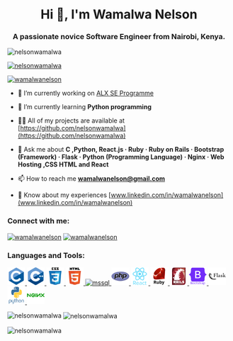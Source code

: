 <h1 align="center">Hi 👋, I'm Wamalwa Nelson</h1>
<h3 align="center">A passionate novice Software Engineer from Nairobi, Kenya.</h3>

<p align="left"> <img src="https://komarev.com/ghpvc/?username=nelsonwamalwa&label=Profile%20views&color=0e75b6&style=flat" alt="nelsonwamalwa" /> </p>

<p align="left"> <a href="https://github.com/ryo-ma/github-profile-trophy"><img src="https://github-profile-trophy.vercel.app/?username=nelsonwamalwa" alt="nelsonwamalwa" /></a> </p>

<p align="left"> <a href="https://twitter.com/wamalwanelson" target="blank"><img src="https://img.shields.io/twitter/follow/wamalwanelson?logo=twitter&style=for-the-badge" alt="wamalwanelson" /></a> </p>

- 🔭 I’m currently working on [ALX SE Programme](https://www.alxafrica.com/)

- 🌱 I’m currently learning **Python programming**

- 👨‍💻 All of my projects are available at [https://github.com/nelsonwamalwa](https://github.com/nelsonwamalwa)

- 💬 Ask me about **C ,Python, React.js · Ruby · Ruby on Rails · Bootstrap (Framework) · Flask · Python (Programming Language) · Nginx · Web Hosting ,CSS HTML and React**

- 📫 How to reach me **wamalwanelson@gmail.com**

- 📄 Know about my experiences [www.linkedin.com/in/wamalwanelson](www.linkedin.com/in/wamalwanelson)

<h3 align="left">Connect with me:</h3>
<p align="left">
<a href="https://twitter.com/wamalwanelson" target="blank"><img align="center" src="https://raw.githubusercontent.com/rahuldkjain/github-profile-readme-generator/master/src/images/icons/Social/twitter.svg" alt="wamalwanelson" height="30" width="40" /></a>
<a href="https://linkedin.com/in/wamalwanelson" target="blank"><img align="center" src="https://raw.githubusercontent.com/rahuldkjain/github-profile-readme-generator/master/src/images/icons/Social/linked-in-alt.svg" alt="wamalwanelson" height="30" width="40" /></a>
</p>

<h3 align="left">Languages and Tools:</h3>
<p align="left">
  <a href="https://www.cprogramming.com/" target="_blank" rel="noreferrer">
    <img src="https://raw.githubusercontent.com/devicons/devicon/master/icons/c/c-original.svg" alt="c" width="40" height="40"/>
  </a>
  <a href="https://www.w3schools.com/cpp/" target="_blank" rel="noreferrer">
    <img src="https://raw.githubusercontent.com/devicons/devicon/master/icons/cplusplus/cplusplus-original.svg" alt="cplusplus" width="40" height="40"/>
  </a>
  <a href="https://www.w3schools.com/css/" target="_blank" rel="noreferrer">
    <img src="https://raw.githubusercontent.com/devicons/devicon/master/icons/css3/css3-original-wordmark.svg" alt="css3" width="40" height="40"/>
  </a>
  <a href="https://www.w3.org/html/" target="_blank" rel="noreferrer">
    <img src="https://raw.githubusercontent.com/devicons/devicon/master/icons/html5/html5-original-wordmark.svg" alt="html5" width="40" height="40"/>
  </a>
  <a href="https://www.microsoft.com/en-us/sql-server" target="_blank" rel="noreferrer">
    <img src="https://www.svgrepo.com/show/303229/microsoft-sql-server-logo.svg" alt="mssql" width="40" height="40"/>
  </a>
  <a href="https://www.php.net" target="_blank" rel="noreferrer">
    <img src="https://raw.githubusercontent.com/devicons/devicon/master/icons/php/php-original.svg" alt="php" width="40" height="40"/>
  </a>
  <!-- New skills added below -->
  <a href="https://reactjs.org/" target="_blank" rel="noreferrer">
    <img src="https://raw.githubusercontent.com/devicons/devicon/master/icons/react/react-original-wordmark.svg" alt="reactjs" width="40" height="40"/>
  </a>
  <a href="https://www.ruby-lang.org/" target="_blank" rel="noreferrer">
    <img src="https://raw.githubusercontent.com/devicons/devicon/master/icons/ruby/ruby-original-wordmark.svg" alt="ruby" width="40" height="40"/>
  </a>
  <a href="https://rubyonrails.org/" target="_blank" rel="noreferrer">
    <img src="https://raw.githubusercontent.com/devicons/devicon/master/icons/rails/rails-original-wordmark.svg" alt="rails" width="40" height="40"/>
  </a>
  <a href="https://getbootstrap.com/" target="_blank" rel="noreferrer">
    <img src="https://raw.githubusercontent.com/devicons/devicon/master/icons/bootstrap/bootstrap-plain-wordmark.svg" alt="bootstrap" width="40" height="40"/>
  </a>
  <a href="https://flask.palletsprojects.com/" target="_blank" rel="noreferrer">
    <img src="https://raw.githubusercontent.com/devicons/devicon/master/icons/flask/flask-original-wordmark.svg" alt="flask" width="40" height="40"/>
  </a>
  <a href="https://www.python.org/" target="_blank" rel="noreferrer">
    <img src="https://raw.githubusercontent.com/devicons/devicon/master/icons/python/python-original-wordmark.svg" alt="python" width="40" height="40"/>
  </a>
  <a href="https://nginx.org/" target="_blank" rel="noreferrer">
    <img src="https://raw.githubusercontent.com/devicons/devicon/master/icons/nginx/nginx-original.svg" alt="nginx" width="40" height="40"/>
  </a>
  <!-- Feel free to adjust the formatting or layout as needed -->
</p>


<p><img align="left" src="https://github-readme-stats.vercel.app/api/top-langs?username=nelsonwamalwa&show_icons=true&locale=en&layout=compact" alt="nelsonwamalwa" /></p>

<p>&nbsp;<img align="center" src="https://github-readme-stats.vercel.app/api?username=nelsonwamalwa&show_icons=true&locale=en" alt="nelsonwamalwa" /></p>

<p><img align="center" src="https://github-readme-streak-stats.herokuapp.com/?user=nelsonwamalwa&" alt="nelsonwamalwa" /></p>
